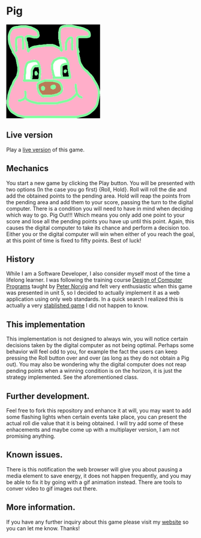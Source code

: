 # Pig
<img src="images/Pig.png" alt="Pig drawing" width="250" height="250"/>

## Live version
Play a [live version](https://calebjosue.gigalixirapp.com/playground/pig/index.html) of this game.

## Mechanics
You start a new game by clicking the Play button. You will be presented with two options (In the case you go first) {Roll, Hold}.
Roll will roll the die and add the obtained points to the pending area.
Hold will reap the points from the pending area and add them to your score, passing the turn to the digital computer.
There is a condition you will need to have in mind when deciding which way to go. Pig Out!!! Which means you only add one point to your score and lose all the pending points you have up until this point. Again, this causes the digital computer to take its chance and perform a decision too.
Either you or the digital computer will win when either of you reach the goal, at this point of time is fixed to fifty points. Best of luck!


## History
While I am a Software Developer, I also consider myself most of the time a lifelong learner. I was following the training course [Design of Computer Programs](https://www.udacity.com/course/design-of-computer-programs--cs212) taught by [Peter Norvig](https://en.wikipedia.org/wiki/Peter_Norvig) and felt very enthusiastic when this game was presented in unit 5, so I decided to actually implement it as a web application using only web standards. In a quick search I realized this is actually a very [stablished game](https://en.wikipedia.org/wiki/Pig_(dice_game)) I did not happen to know.

## This implementation
This implementation is not designed to always win, you will notice certain decisions taken by the digital computer as not being optimal.
Perhaps some behavior will feel odd to you, for example the fact the users can keep pressing the Roll button over and over (as long as they do not obtain a Pig out).
You may also be wondering why the digital computer does not reap pending points when a winning condition is on the horizon, it is just the strategy implemented. See the aforementioned class.

## Further development.
Feel free to fork this repository and enhance it at will, you may want to add some flashing lights when certain events take place, you can present the actual roll die value that it is being obtained. I will try add some of these enhacements and maybe come up with a multiplayer version, I am not promising anything.

## Known issues.
There is this notification the web browser will give you about pausing a media element to save energy, it does not happen frequently, and you may be able to fix it by going with a gif animation instead. There are tools to conver video to gif images out there.

## More information.
If you have any further inquiry about this game please visit my [website](https://calebjosue.gigalixirapp.com) so you can let me know.
Thanks!
